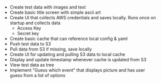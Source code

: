 * Create test data with images and text
* Create basic title screen with simple ascii art
* Create UI that collects AWS credentials and saves locally. Runs once on startup and collects data
    * Access Key
    * Secret key
* Create basic cache that can reference local config & yaml
* Push test data to S3
* Pull data from S3 if missing, save locally
* Create UI for updating and pulling S3 data to local cache
* Display and update timestamp whenever cache is updated from S3
* View test data as tree
* Implement "Guess which event" that displays picture and has user guess from a list of options